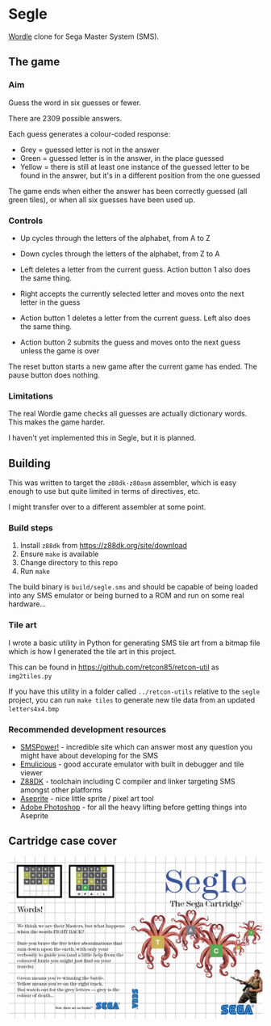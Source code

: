 # Segle

[Wordle](https://www.nytimes.com/games/wordle/index.html) clone for Sega Master System (SMS).

## The game
### Aim

Guess the word in six guesses or fewer.

There are 2309 possible answers.

Each guess generates a colour-coded response:

- Grey = guessed letter is not in the answer
- Green = guessed letter is in the answer, in the place guessed
- Yellow = there is still at least one instance of the guessed letter to be found in the answer, but it's in a different position from the one guessed

The game ends when either the answer has been correctly guessed (all green tiles), or when all six guesses have been used up.
### Controls

- Up cycles through the letters of the alphabet, from A to Z
- Down cycles through the letters of the alphabet, from Z to A
- Left deletes a letter from the current guess. Action button 1 also does the same thing.
- Right accepts the currently selected letter and moves onto the next letter in the guess

- Action button 1 deletes a letter from the current guess. Left also does the same thing.
- Action button 2 submits the guess and moves onto the next guess unless the game is over

The reset button starts a new game after the current game has ended.
The pause button does nothing.

### Limitations

The real Wordle game checks all guesses are actually dictionary words. This makes the game harder.

I haven't yet implemented this in Segle, but it is planned.

## Building

This was written to target the `z88dk-z80asm` assembler, which is easy enough to use but quite limited in terms of directives, etc.

I might transfer over to a different assembler at some point.

### Build steps

1. Install `z88dk` from https://z88dk.org/site/download
2. Ensure `make` is available
3. Change directory to this repo
4. Run `make`

The build binary is `build/segle.sms` and should be capable of being loaded into any SMS emulator or being burned to a ROM and run on some real hardware...

### Tile art

I wrote a basic utility in Python for generating SMS tile art from a bitmap file which is how I generated the tile art in this project.

This can be found in https://github.com/retcon85/retcon-util as `img2tiles.py`

If you have this utility in a folder called `../retcon-utils` relative to the `segle` project, you can run `make tiles` to generate new tile data from an updated `letters4x4.bmp`

### Recommended development resources

- [SMSPower!](https://www.smspower.org/) - incredible site which can answer most any question you might have about developing for the SMS
- [Emulicious](https://emulicious.net/) - good accurate emulator with built in debugger and tile viewer
- [Z88DK](https://z88dk.org/site/) - toolchain including C compiler and linker targeting SMS amongst other platforms
- [Aseprite](https://www.aseprite.org/) - nice little sprite / pixel art tool
- [Adobe Photoshop](https://www.adobe.com/uk/products/photoshop.html) - for all the heavy lifting before getting things into Aseprite

## Cartridge case cover


![cover](segle-cover.png)

